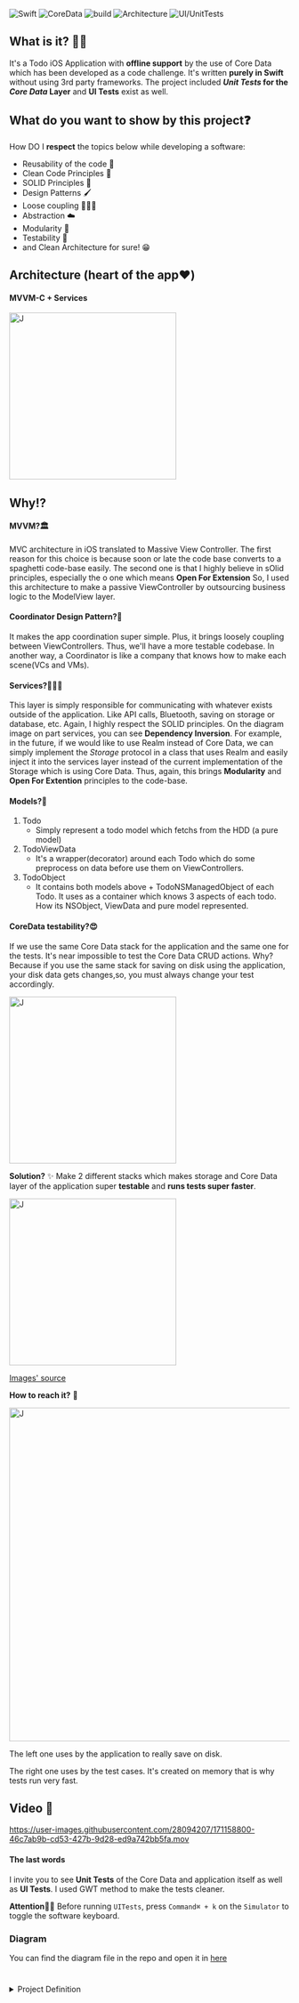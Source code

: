 
![Swift](https://img.shields.io/badge/Swift-5.6.1-orange) ![CoreData](https://img.shields.io/badge/CoreData-3.2-blue) ![build](https://img.shields.io/badge/build-passing-brightgreen) ![Architecture](https://img.shields.io/badge/Architecture-MVVM-orange) ![UI/UnitTests](https://img.shields.io/badge/UI%2FUNIT-Tests-brightgreen)
## What is it? 🙋🏻

It's a Todo iOS Application with **offline support** by the use of Core Data which has been developed as a code challenge. It's written **purely in Swift** without using 3rd party frameworks. The project included **_Unit Tests_ for the _Core Data_ Layer** and **UI Tests** exist as well.


## What do you want to show by this project❓

How DO I **respect** the topics below while developing a software:

* Reusability of the code 🔁
* Clean Code Principles 🧼
* SOLID Principles 🥰
* Design Patterns 🖌
* Loose coupling 🙇🏻‍♂️
* Abstraction ☁️
* Modularity 🧱
* Testability 🧪
* and Clean Architecture for sure! 😁

## Architecture (heart of the app❤️)
#### MVVM-C + Services

<img src="https://www.uplooder.net/img/image/46/4aaf75fe14df0917b9a23bee6abee30b/architecture-diagram.jpg" alt="J" width="300"/>


## Why⁉️
#### MVVM?🏛
MVC architecture in iOS translated to Massive View Controller. The first reason for this choice is because soon or late the code base converts to a spaghetti code-base easily.  The second one is that I highly believe in sOlid principles, especially the o one which means **Open For Extension** So, I used this architecture to make a passive ViewController by outsourcing business logic to the ModelView layer.

#### Coordinator Design Pattern?🚦
It makes the app coordination super simple. Plus, it brings loosely coupling between ViewControllers. Thus, we'll have a more testable codebase. In another way, a Coordinator is like a company that knows how to make each scene(VCs and VMs).

#### Services?🧑🏻‍🔧
This layer is simply responsible for communicating with whatever exists outside of the application. Like API calls, Bluetooth, saving on storage or database, etc.
Again, I highly respect the SOLID principles. On the diagram image on part services, you can see **Dependency Inversion**. For example, in the future, if we would like to use Realm instead of Core Data, we can simply implement the *Storage* protocol in a class that uses Realm and easily inject it into the services layer instead of the current implementation of the Storage which is using Core Data. Thus, again, this brings **Modularity** and **Open For Extention** principles to the code-base.

#### Models?🫥

1. Todo
    * Simply represent a todo model which fetchs from the HDD (a pure model)
2. TodoViewData
    * It's a wrapper(decorator) around each Todo which do some preprocess on data before use them on ViewControllers.
3. TodoObject
   * It contains both models above + TodoNSManagedObject of each Todo. It uses as a container which knows 3 aspects of each todo. How its NSObject, ViewData and pure model represented.

#### CoreData testability?😍

If we use the same Core Data stack for the application and the same one for the tests. It's near impossible to test the Core Data CRUD actions.
Why? Because if you use the same stack for saving on disk using the application, your disk data gets changes,so, you must always change your test accordingly.

<img src="https://www.uplooder.net/img/image/13/fc5c2227e79f65b8313313bd84bdabd4/simple.png" alt="J" width="300"/>

**Solution?** ✨
Make 2 different stacks which makes storage and Core Data layer of the application super **testable** and **runs tests super faster**.

<img src="https://www.uplooder.net/img/image/28/728fb3e26193ed163305f680e3b72fdb/medium.png" alt="J" width="300"/>

[Images' source](https://github.com/jrasmusson/swift-arcade/tree/master/CoreData/images)

**How to reach it?** 🧠

<img src="https://www.uplooder.net/img/image/99/80402952ef313e980b9ac940a569e937/Untitled-3.jpeg" alt="J" width="600"/>

The left one uses by the application to really save on disk.

The right one uses by the test cases. It's created on memory that is why tests run very fast.

## Video 🎥




https://user-images.githubusercontent.com/28094207/171158800-46c7ab9b-cd53-427b-9d28-ed9a742bb5fa.mov





#### The last words
I invite you to see **Unit Tests** of the Core Data and application itself as well as **UI Tests**. I used GWT method to make the tests cleaner.

**Attention**☝🏼
Before running `UITests`, press `Command⌘ + k` on the `Simulator` to toggle the software keyboard.

### Diagram
You can find the diagram file in the repo and open it in [here](https://app.diagrams.net/) 


#
#
<details>
<summary>Project Definition</summary>
<br>

## Project:

We would like you to build a simple "to-do" app which consists of tasks in list and task detail in detail screen.

### Technical Requirements:

* Feel free to use any architecture or design pattern
* Do not use any reactive paradigm (SwiftUI, RxSwift etc.)
* You can build the user interface with XIBs || Storyboards || Code
* For the local storage, you should use Realm or CoreData

### Evaluation Criteria:

* For the local storage, you should use Realm or CoreData
* Keep code as clean as possible
* Your code should be easy to maintain
* Do not try to build a fancy UI, your implementation details are more important
* Consistency on code convention and indentation
* Library usage (No more and less than required)
* Git usage
* A README.md which describes technical details/decisions
* Unit Tests or UI Tests are bonus

### Submission:

After completing the assignment, create a pull request to `main` branch.
Then please send an email to the People Department with the link of the GitHub repo.
</details>
